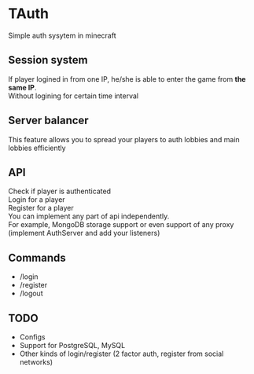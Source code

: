 # TAuth
Simple auth sysytem in minecraft

## Session system
If player logined in from one IP, he/she is able to enter the game from **the same IP**.  
Without logining for certain time interval

## Server balancer
This feature allows you to spread your players to auth lobbies and main lobbies efficiently

## API
Check if player is authenticated  
Login for a player  
Register for a player  
You can implement any part of api independently.  
For example, MongoDB storage support or even support of any proxy (implement AuthServer and add your listeners)

## Commands
 - /login <pass>
 - /register <pass> <repeat-pass>
 - /logout
 
 ## TODO
  - Configs
  - Support for PostgreSQL, MySQL
  - Other kinds of login/register (2 factor auth, register from social networks)
